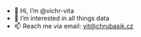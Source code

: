 - 👋 Hi, I’m @vichr-vita
- 👀 I’m interested in all things data
- 📫 Reach me via email: vit@chrubasik.cz

<!---
vichr-vita/vichr-vita is a ✨ special ✨ repository because its `README.md` (this file) appears on your GitHub profile.
You can click the Preview link to take a look at your changes.
--->
